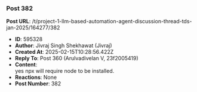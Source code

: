 ### Post 382
**Post URL**: /t/project-1-llm-based-automation-agent-discussion-thread-tds-jan-2025/164277/382
- **ID**: 595328
- **Author**: Jivraj Singh Shekhawat (Jivraj)
- **Created At**: 2025-02-15T10:28:56.422Z
- **Reply To**: Post 360 (Arulvadivelan V, 23f2005419)
- **Content**:  
  yes npx will require node to be installed.
- **Reactions**: None
- **Post Number**: 382


